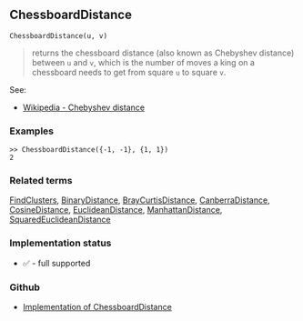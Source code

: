 ## ChessboardDistance

```
ChessboardDistance(u, v)
```

> returns the chessboard distance (also known as Chebyshev distance) between `u` and `v`, which is the number of moves a king on a chessboard needs to get from square `u` to square `v`.


See:  
* [Wikipedia - Chebyshev distance](https://en.wikipedia.org/wiki/Chebyshev_distance)


### Examples

```
>> ChessboardDistance({-1, -1}, {1, 1})
2
```

### Related terms 
[FindClusters](FindClusters.md), [BinaryDistance](BinaryDistance.md), [BrayCurtisDistance](BrayCurtisDistance.md), [CanberraDistance](CanberraDistance.md), [CosineDistance](CosineDistance.md), [EuclideanDistance](EuclideanDistance.md), [ManhattanDistance](ManhattanDistance.md), [SquaredEuclideanDistance](SquaredEuclideanDistance.md)






### Implementation status

* &#x2705; - full supported

### Github

* [Implementation of ChessboardDistance](https://github.com/axkr/symja_android_library/blob/master/symja_android_library/matheclipse-core/src/main/java/org/matheclipse/core/builtin/ClusteringFunctions.java#L242) 
